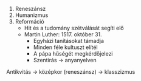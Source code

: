 1. Reneszánsz
2. Humanizmus
3. Reformáció
	- Hit és a tudomány szétválását segíti elő
	- Martin Luther: 1517. október 31.
		- Egyházi tanításokat támadja
		- Minden féle kultuszt elítél 
		- A pápa hűségét megkérdőjelezi
		- Szentírás -> anyanyelven

Antikvitás -> középkor (reneszánsz) -> klasszizmus
